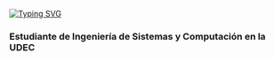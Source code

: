 <a href="https://git.io/typing-svg"><img src="https://readme-typing-svg.herokuapp.com?font=Fira+Code&pause=1000&color=F7F7F7&width=435&lines=Hi+%F0%9F%91%8B%2C+I'm+Karebashi" alt="Typing SVG" /></a>
<h3>Estudiante de Ingeniería de Sistemas y Computación en la UDEC </h3>
